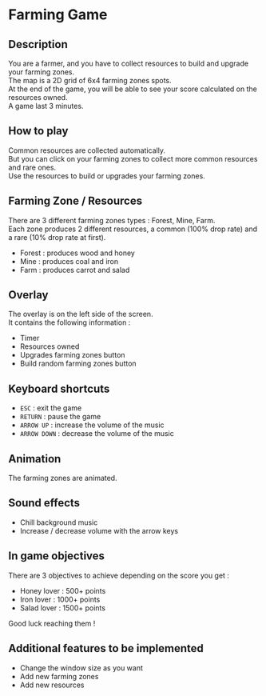 # Farming Game

## Description
You are a farmer, and you have to collect resources to build and upgrade your farming zones.\
The map is a 2D grid of 6x4 farming zones spots.\
At the end of the game, you will be able to see your score calculated on the resources owned.\
A game last 3 minutes.

## How to play
Common resources are collected automatically.\
But you can click on your farming zones to collect more common resources and rare ones.\
Use the resources to build or upgrades your farming zones.

## Farming Zone / Resources
There are 3 different farming zones types : Forest, Mine, Farm.\
Each zone produces 2 different resources, a common (100% drop rate) and a rare (10% drop rate at first).
- Forest : produces wood and honey
- Mine : produces coal and iron
- Farm : produces carrot and salad

## Overlay
The overlay is on the left side of the screen.\
It contains the following information :
- Timer
- Resources owned
- Upgrades farming zones button
- Build random farming zones button

## Keyboard shortcuts
- `ESC` : exit the game
- `RETURN` : pause the game
- `ARROW UP` : increase the volume of the music
- `ARROW DOWN` : decrease the volume of the music

## Animation
The farming zones are animated.

## Sound effects
- Chill background music
- Increase / decrease volume with the arrow keys

## In game objectives
There are 3 objectives to achieve depending on the score you get :
- Honey lover : 500+ points
- Iron lover : 1000+ points
- Salad lover : 1500+ points

Good luck reaching them !

## Additional features to be implemented
- Change the window size as you want
- Add new farming zones
- Add new resources